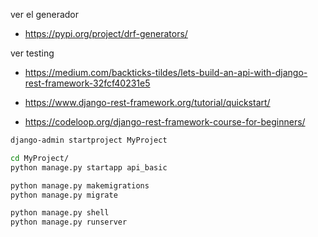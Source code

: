 
ver el generador 
 - https://pypi.org/project/drf-generators/

ver testing
 - https://medium.com/backticks-tildes/lets-build-an-api-with-django-rest-framework-32fcf40231e5

 - https://www.django-rest-framework.org/tutorial/quickstart/
 - https://codeloop.org/django-rest-framework-course-for-beginners/


```bash
django-admin startproject MyProject

cd MyProject/
python manage.py startapp api_basic

python manage.py makemigrations
python manage.py migrate

python manage.py shell
python manage.py runserver
```
